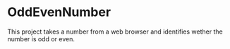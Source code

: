 # OddEvenNumber
This project takes a number from a web browser and identifies wether the number is odd or even.
